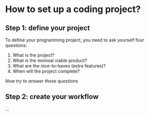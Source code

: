 # How to set up a coding project?

## Step 1: define your project
To define your programming project, you need to ask yourself four questions:
1. What is the project?
2. What is the minimal viable product?
3. What are the nice-to-haves (extra features)?
4. When will the project complete?

*Now try to answer these questions*

## Step 2: create your workflow
...
